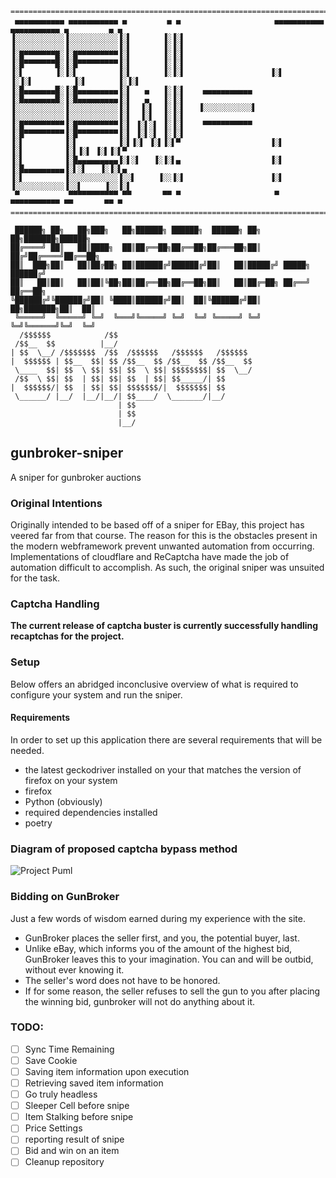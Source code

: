 ```text
==================================================================================================
 ▄▄▄▄▄▄▄▄▄▄▄ ▄▄▄▄▄▄▄▄▄▄▄ ▄         ▄ ▄                     ▄▄▄▄▄▄▄▄▄▄▄ ▄▄▄▄▄▄▄▄▄▄▄ ▄         ▄ ▄ 
▐░░░░░░░░░░░▐░░░░░░░░░░░▐░▌       ▐░▐░▌                   ▐░░░░░░░░░░░▐░░░░░░░░░░░▐░▌       ▐░▐░▌
▐░█▀▀▀▀▀▀▀█░▐░█▀▀▀▀▀▀▀▀▀▐░▌       ▐░▐░▌                   ▐░█▀▀▀▀▀▀▀█░▐░█▀▀▀▀▀▀▀▀▀▐░▌       ▐░▐░▌
▐░▌       ▐░▐░▌         ▐░▌       ▐░▐░▌                   ▐░▌       ▐░▐░▌         ▐░▌       ▐░▐░▌
▐░█▄▄▄▄▄▄▄█░▐░█▄▄▄▄▄▄▄▄▄▐░▌   ▄   ▐░▐░▌    ▄▄▄▄▄▄▄▄▄▄▄    ▐░█▄▄▄▄▄▄▄█░▐░█▄▄▄▄▄▄▄▄▄▐░▌   ▄   ▐░▐░▌
▐░░░░░░░░░░░▐░░░░░░░░░░░▐░▌  ▐░▌  ▐░▐░▌   ▐░░░░░░░░░░░▌   ▐░░░░░░░░░░░▐░░░░░░░░░░░▐░▌  ▐░▌  ▐░▐░▌
▐░█▀▀▀▀▀▀▀▀▀▐░█▀▀▀▀▀▀▀▀▀▐░▌ ▐░▌░▌ ▐░▐░▌    ▀▀▀▀▀▀▀▀▀▀▀    ▐░█▀▀▀▀▀▀▀▀▀▐░█▀▀▀▀▀▀▀▀▀▐░▌ ▐░▌░▌ ▐░▐░▌
▐░▌         ▐░▌         ▐░▌▐░▌ ▐░▌▐░▌▀                    ▐░▌         ▐░▌         ▐░▌▐░▌ ▐░▌▐░▌▀ 
▐░▌         ▐░█▄▄▄▄▄▄▄▄▄▐░▌░▌   ▐░▐░▌▄                    ▐░▌         ▐░█▄▄▄▄▄▄▄▄▄▐░▌░▌   ▐░▐░▌▄ 
▐░▌         ▐░░░░░░░░░░░▐░░▌     ▐░░▐░▌                   ▐░▌         ▐░░░░░░░░░░░▐░░▌     ▐░░▐░▌
 ▀           ▀▀▀▀▀▀▀▀▀▀▀ ▀▀       ▀▀ ▀                     ▀           ▀▀▀▀▀▀▀▀▀▀▀ ▀▀       ▀▀ ▀ 
==================================================================================================

 ██████╗ ██╗   ██╗███╗   ██╗██████╗ ██████╗  ██████╗ ██╗  ██╗███████╗██████╗ 
██╔════╝ ██║   ██║████╗  ██║██╔══██╗██╔══██╗██╔═══██╗██║ ██╔╝██╔════╝██╔══██╗
██║  ███╗██║   ██║██╔██╗ ██║██████╔╝██████╔╝██║   ██║█████╔╝ █████╗  ██████╔╝
██║   ██║██║   ██║██║╚██╗██║██╔══██╗██╔══██╗██║   ██║██╔═██╗ ██╔══╝  ██╔══██╗
╚██████╔╝╚██████╔╝██║ ╚████║██████╔╝██║  ██║╚██████╔╝██║  ██╗███████╗██║  ██║
 ╚═════╝  ╚═════╝ ╚═╝  ╚═══╝╚═════╝ ╚═╝  ╚═╝ ╚═════╝ ╚═╝  ╚═╝╚══════╝╚═╝  ╚═╝
  /$$$$$$            /$$                              
 /$$__  $$          |__/                              
| $$  \__/ /$$$$$$$  /$$  /$$$$$$   /$$$$$$   /$$$$$$ 
|  $$$$$$ | $$__  $$| $$ /$$__  $$ /$$__  $$ /$$__  $$
 \____  $$| $$  \ $$| $$| $$  \ $$| $$$$$$$$| $$  \__/
 /$$  \ $$| $$  | $$| $$| $$  | $$| $$_____/| $$      
|  $$$$$$/| $$  | $$| $$| $$$$$$$/|  $$$$$$$| $$      
 \______/ |__/  |__/|__/| $$____/  \_______/|__/      
                        | $$                          
                        | $$                          
                        |__/
```


## gunbroker-sniper
A sniper for gunbroker auctions

### Original Intentions

Originally intended to be based off of a sniper for EBay, this project has veered far from that course. The reason for this 
is the obstacles present in the modern webframework prevent unwanted automation from occurring. Implementations of cloudflare
and ReCaptcha have made the job of automation difficult to accomplish. As such, the original sniper was unsuited for the task.

### Captcha Handling

__The current release of captcha buster is currently successfully handling recaptchas for the project.__

### Setup

Below offers an abridged inconclusive overview of what is required to configure your system and run the sniper.

#### Requirements

In order to set up this application there are several requirements that will be needed. 

* the latest geckodriver installed on your that matches the version of firefox on your system
* firefox
* Python (obviously)
* required dependencies installed
* poetry


### Diagram of proposed captcha bypass method

![Project Puml](https://www.plantuml.com/plantuml/svg/NOox3KCX303xJ94CaES-5QiOi0011lcZh1_IlkfEEkc26ehv78zNupGyqxEQRVq0b6RLuvNM1EILFNKepb5M9tahjqq2Wb-Og7RqtgxzlmRYVFW3)


### Bidding on GunBroker

Just a few words of wisdom earned during my experience with the site. 

* GunBroker places the seller first, and you, the potential buyer, last.
* Unlike eBay, which informs you of the amount of the highest bid, GunBroker leaves this to your imagination. You can and will be outbid, without ever knowing it.
* The seller's word does not have to be honored.
* If for some reason, the seller refuses to sell the gun to you after placing the winning bid, gunbroker will not do anything about it.

### TODO:

- [ ] Sync Time Remaining
- [ ] Save Cookie
- [ ] Saving item information upon execution
- [ ] Retrieving saved item information
- [ ] Go truly headless
- [ ] Sleeper Cell before snipe
- [ ] Item Stalking before snipe 
- [ ] Price Settings 
- [ ] reporting result of snipe
- [ ] Bid and win on an item
- [ ] Cleanup repository